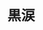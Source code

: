 # 黒涙
<BVideo videoSrc="//player.bilibili.com/player.html?aid=440593433&bvid=BV1mL41117Bs&cid=1040299989&page=1"></BVideo>